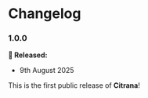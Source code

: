 # Changelog

### 1.0.0

**🎉 Released:**
- 9th August 2025

This is the first public release of **Citrana**!
